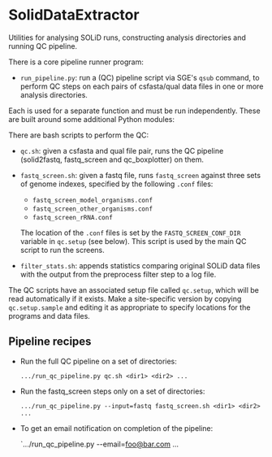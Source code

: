 SolidDataExtractor
==================
Utilities for analysing SOLiD runs, constructing analysis directories
and running QC pipeline.

There is a core pipeline runner program:

*   `run_pipeline.py`: run a (QC) pipeline script via SGE's `qsub` command,
    to perform QC steps on each pairs of csfasta/qual data files in one or
    more analysis directories.

Each is used for a separate function and must be run independently. These are
built around some additional Python modules:

There are bash scripts to perform the QC:

*   `qc.sh`: given a csfasta and qual file pair, runs the QC pipeline
    (solid2fastq, fastq_screen and qc_boxplotter) on them.

*   `fastq_screen.sh`: given a fastq file, runs `fastq_screen` against
    three sets of genome indexes, specified by the following `.conf` files:

     * `fastq_screen_model_organisms.conf`
     * `fastq_screen_other_organisms.conf`
     * `fastq_screen_rRNA.conf`

    The location of the `.conf` files is set by the `FASTQ_SCREEN_CONF_DIR`
    variable in `qc.setup` (see below). This script is used by the main
    QC script to run the screens.

*   `filter_stats.sh`: appends statistics comparing original SOLiD data files
    with the output from the preprocess filter step to a log file.

The QC scripts have an associated setup file called `qc.setup`, which
will be read automatically if it exists. Make a site-specific version by
copying `qc.setup.sample` and editing it as appropriate to specify
locations for the programs and data files.

Pipeline recipes
----------------

*   Run the full QC pipeline on a set of directories:

    `.../run_qc_pipeline.py qc.sh <dir1> <dir2> ...`

*   Run the fastq_screen steps only on a set of directories:

    `.../run_qc_pipeline.py --input=fastq fastq_screen.sh <dir1> <dir2> ...`

*   To get an email notification on completion of the pipeline:

    `.../run_qc_pipeline.py --email=foo@bar.com ...
